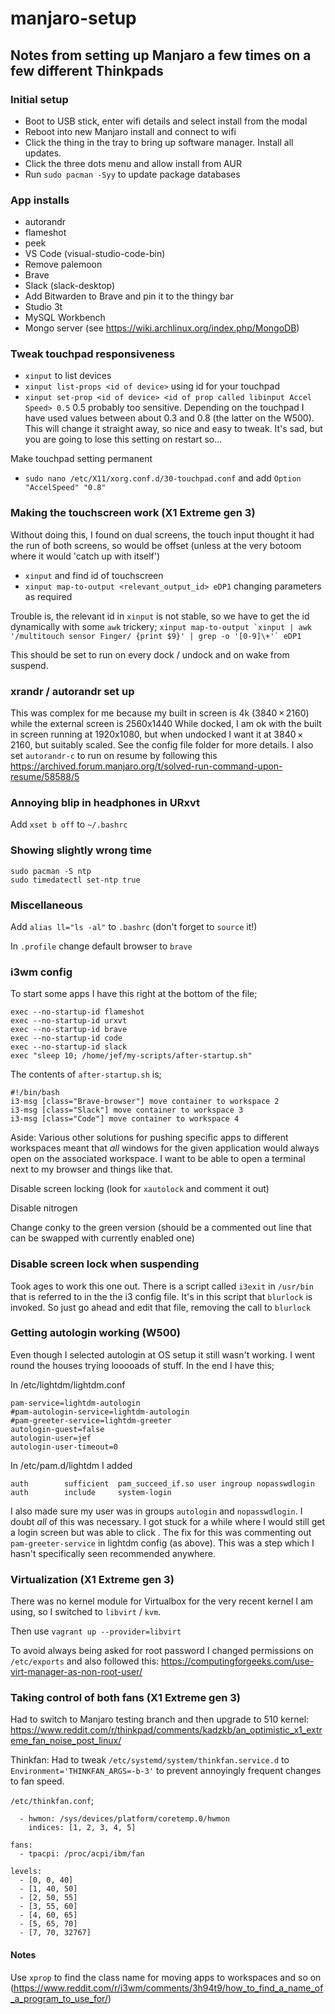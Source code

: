 # manjaro-setup
## Notes from setting up Manjaro a few times on a few different Thinkpads

### Initial setup 
- Boot to USB stick, enter wifi details and select install from the modal
- Reboot into new Manjaro install and connect to wifi
- Click the thing in the tray to bring up software manager. Install all updates. 
- Click the three dots menu and allow install from AUR
- Run `sudo pacman -Syy` to update package databases


### App installs
- autorandr
- flameshot
- peek
- VS Code (visual-studio-code-bin)
- Remove palemoon
- Brave
- Slack (slack-desktop)
- Add Bitwarden to Brave and pin it to the thingy bar
- Studio 3t
- MySQL Workbench
- Mongo server (see https://wiki.archlinux.org/index.php/MongoDB)

### Tweak touchpad responsiveness
- `xinput` to list devices
- `xinput list-props <id of device>` using id for your touchpad
- `xinput set-prop <id of device> <id of prop called libinput Accel Speed> 0.5` 0.5 probably too sensitive. Depending on the touchpad I have used values between about 0.3 and 0.8 (the latter on the W500). This will change it straight away, so nice and easy to tweak. It's sad, but you are going to lose this setting on restart so...

Make touchpad setting permanent
- `sudo nano /etc/X11/xorg.conf.d/30-touchpad.conf` and add `Option "AccelSpeed" "0.8"`

### Making the touchscreen work (X1 Extreme gen 3)
Without doing this, I found on dual screens, the touch input thought it had the run of both screens, so would be offset (unless at the very botoom where it would 'catch up with itself')
- `xinput` and find id of touchscreen
- `xinput map-to-output <relevant_output_id> eDP1` changing parameters as required

Trouble is, the relevant id in `xinput` is not stable, so we have to get the id dynamically with some `awk` trickery;
```xinput map-to-output `xinput | awk '/multitouch sensor Finger/ {print $9}' | grep -o '[0-9]\+'` eDP1```

This should be set to run on every dock / undock and on wake from suspend.

### xrandr / autorandr set up
This was complex for me because my built in screen is 4k (3840 × 2160) while the external screen is 2560x1440
While docked, I am ok with the built in screen running at 1920x1080, but when undocked I want it at 3840 × 2160, but suitably scaled. 
See the config file folder for more details.
I also set `autorandr-c` to run on resume by following this https://archived.forum.manjaro.org/t/solved-run-command-upon-resume/58588/5

### Annoying blip in headphones in URxvt
Add `xset b off` to `~/.bashrc`

### Showing slightly wrong time
`sudo pacman -S ntp`  
`sudo timedatectl set-ntp true`

### Miscellaneous
Add `alias ll="ls -al"` to `.bashrc` (don't forget to `source` it!)  

In `.profile` change default browser to `brave`  

### i3wm config  
To start some apps I have this right at the bottom of the file;
```
exec --no-startup-id flameshot
exec --no-startup-id urxvt
exec --no-startup-id brave
exec --no-startup-id code
exec --no-startup-id slack
exec "sleep 10; /home/jef/my-scripts/after-startup.sh"
```

The contents of `after-startup.sh` is;
```
#!/bin/bash
i3-msg [class="Brave-browser"] move container to workspace 2
i3-msg [class="Slack"] move container to workspace 3
i3-msg [class="Code"] move container to workspace 4
```

Aside: Various other solutions for pushing specific apps to different workspaces meant that _all_ windows for the given application would always open on the associated workspace. I want to be able to open a terminal next to my browser and things like that. 

Disable screen locking (look for `xautolock` and comment it out)  

Disable nitrogen

Change conky to the green version (should be a commented out line that can be swapped with currently enabled one)

### Disable screen lock when suspending
Took ages to work this one out. There is a script called `i3exit` in `/usr/bin` that is referred to in the the i3 config file. It's in this script that `blurlock` is invoked. So just go ahead and edit that file, removing the call to `blurlock`

### Getting autologin working (W500)
Even though I selected autologin at OS setup it still wasn't working. I went round the houses trying looooads of stuff. In the end I have this;

In /etc/lightdm/lightdm.conf
```
pam-service=lightdm-autologin
#pam-autologin-service=lightdm-autologin
#pam-greeter-service=lightdm-greeter
autologin-guest=false
autologin-user=jef
autologin-user-timeout=0
```

In /etc/pam.d/lightdm I added
```
auth        sufficient  pam_succeed_if.so user ingroup nopasswdlogin
auth        include     system-login
```
I also made sure my user was in groups `autologin` and `nopasswdlogin`. 
I doubt _all_ of this was necessary. I got stuck for a while where I would still get a login screen but was able to click <enter>. The fix for this was commenting out `pam-greeter-service` in lightdm config (as above). This was a step which I hasn't specifically seen recommended anywhere. 

### Virtualization (X1 Extreme gen 3)
There was no kernel module for Virtualbox for the very recent kernel I am using, so I switched to `libvirt` / `kvm`.

Then use `vagrant up --provider=libvirt`

To avoid always being asked for root password I changed permissions on `/etc/exports` and also followed this: https://computingforgeeks.com/use-virt-manager-as-non-root-user/

### Taking control of both fans (X1 Extreme gen 3)
Had to switch to Manjaro testing branch and then upgrade to 510 kernel: https://www.reddit.com/r/thinkpad/comments/kadzkb/an_optimistic_x1_extreme_fan_noise_post_linux/

Thinkfan: 
Had to tweak `/etc/systemd/system/thinkfan.service.d` to `Environment='THINKFAN_ARGS=-b-3'` to prevent annoyingly frequent changes to fan speed. 

`/etc/thinkfan.conf`;
```ensors:
  - hwmon: /sys/devices/platform/coretemp.0/hwmon
    indices: [1, 2, 3, 4, 5]

fans:
  - tpacpi: /proc/acpi/ibm/fan

levels:
  - [0, 0, 40]
  - [1, 40, 50]
  - [2, 50, 55]
  - [3, 55, 60]
  - [4, 60, 65]
  - [5, 65, 70]
  - [7, 70, 32767]
```




#### Notes
Use `xprop` to find the class name for moving apps to workspaces and so on (https://www.reddit.com/r/i3wm/comments/3h94t9/how_to_find_a_name_of_a_program_to_use_for/)






